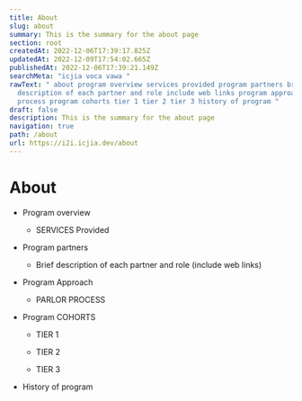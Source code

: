 ```yaml
---
title: About
slug: about
summary: This is the summary for the about page
section: root
createdAt: 2022-12-06T17:39:17.825Z
updatedAt: 2022-12-09T17:54:02.665Z
publishedAt: 2022-12-06T17:39:21.149Z
searchMeta: "icjia voca vawa "
rawText: " about program overview services provided program partners brief
  description of each partner and role include web links program approach parlor
  process program cohorts tier 1 tier 2 tier 3 history of program "
draft: false
description: This is the summary for the about page
navigation: true
path: /about
url: https://i2i.icjia.dev/about
---
```


# About

- Program overview 

    - SERVICES Provided 
    
- Program partners

    - Brief description of each partner and role (include web links) 

- Program Approach 

    - PARLOR PROCESS 

- Program COHORTS 

    - TIER 1 

    - TIER 2 

    - TIER 3 

- History of program  

